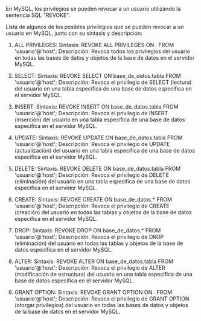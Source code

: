 En MySQL, los privilegios se pueden revocar a un usuario utilizando la sentencia SQL "REVOKE". 

Lista de algunos de los posibles privilegios que se pueden revocar a un usuario en MySQL, junto con su sintaxis y descripción:

1.  ALL PRIVILEGES:
    Sintaxis:
        REVOKE ALL PRIVILEGES ON *.* FROM 'usuario'@'host';
    Descripción:
    Revoca todos los privilegios del usuario en todas las bases de datos y objetos de la base de datos en el servidor MySQL.

2.  SELECT:
    Sintaxis:
        REVOKE SELECT ON base_de_datos.tabla FROM 'usuario'@'host';
    Descripción:
    Revoca el privilegio de SELECT (lectura) del usuario en una tabla específica de una base de datos específica en el servidor MySQL.

3.  INSERT:
    Sintaxis:
        REVOKE INSERT ON base_de_datos.tabla FROM 'usuario'@'host';
    Descripción:
    Revoca el privilegio de INSERT (inserción) del usuario en una tabla específica de una base de datos específica en el servidor MySQL.

4.  UPDATE:
    Sintaxis:
        REVOKE UPDATE ON base_de_datos.tabla FROM 'usuario'@'host';
    Descripción:
    Revoca el privilegio de UPDATE (actualización) del usuario en una tabla específica de una base de datos específica en el servidor MySQL.

5.  DELETE:
    Sintaxis:
        REVOKE DELETE ON base_de_datos.tabla FROM 'usuario'@'host';
    Descripción:
    Revoca el privilegio de DELETE (eliminación) del usuario en una tabla específica de una base de datos específica en el servidor MySQL.

6.  CREATE:
    Sintaxis:
        REVOKE CREATE ON base_de_datos.* FROM 'usuario'@'host';
    Descripción:
    Revoca el privilegio de CREATE (creación) del usuario en todas las tablas y objetos de la base de datos específica en el servidor MySQL.

7.  DROP:
    Sintaxis:
        REVOKE DROP ON base_de_datos.* FROM 'usuario'@'host';
    Descripción:
    Revoca el privilegio de DROP (eliminación) del usuario en todas las tablas y objetos de la base de datos específica en el servidor MySQL.

8.  ALTER:
    Sintaxis:
        REVOKE ALTER ON base_de_datos.tabla FROM 'usuario'@'host';
    Descripción:
    Revoca el privilegio de ALTER (modificación de estructura) del usuario en una tabla específica de una base de datos específica en el servidor MySQL.

9.  GRANT OPTION:
    Sintaxis:
        REVOKE GRANT OPTION ON *.* FROM 'usuario'@'host';
    Descripción:
    Revoca el privilegio de GRANT OPTION (otorgar privilegios) del usuario en todas las bases de datos y objetos de la base de datos en el servidor MySQL.